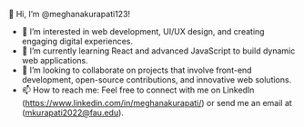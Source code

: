 👋 Hi, I’m @meghanakurapati123!  
- 👀 I’m interested in web development, UI/UX design, and creating engaging digital experiences.  
- 🌱 I’m currently learning React and advanced JavaScript to build dynamic web applications.  
- 💞️ I’m looking to collaborate on projects that involve front-end development, open-source contributions, and innovative web solutions.  
- 📫 How to reach me: Feel free to connect with me on LinkedIn (https://www.linkedin.com/in/meghanakurapati/) or send me an email at (mkurapati2022@fau.edu).

<!---
meghanakurapati123/meghanakurapati123 is a ✨ special ✨ repository because its `README.md` (this file) appears on your GitHub profile.
You can click the Preview link to take a look at your changes.
--->
